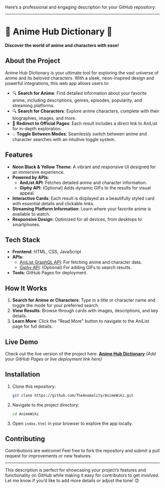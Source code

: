 Here’s a professional and engaging description for your GitHub repository:

---

# 🌸 Anime Hub Dictionary 🌸

**Discover the world of anime and characters with ease!**

## About the Project
Anime Hub Dictionary is your ultimate tool for exploring the vast universe of anime and its beloved characters. With a sleek, neon-inspired design and powerful integrations, this web app allows users to:

- 🔍 **Search for Anime**: Find detailed information about your favorite anime, including descriptions, genres, episodes, popularity, and streaming platforms.
- 🔍 **Search for Characters**: Explore anime characters, complete with their biographies, images, and more.
- 🔗 **Redirect to Official Pages**: Each result includes a direct link to AniList for in-depth exploration.
- 💡 **Toggle Between Modes**: Seamlessly switch between anime and character searches with an intuitive toggle system.

## Features
- **Neon Black & Yellow Theme**: A vibrant and responsive UI designed for an immersive experience.
- **Powered by APIs**:
  - **AniList API**: Fetches detailed anime and character information.
  - **Giphy API**: (Optional) Adds dynamic GIFs to the results for visual appeal.
- **Interactive Cards**: Each result is displayed as a beautifully styled card with essential details and clickable links.
- **Streaming Platform Information**: Learn where your favorite anime is available to watch.
- **Responsive Design**: Optimized for all devices, from desktops to smartphones.

## Tech Stack
- **Frontend**: HTML, CSS, JavaScript
- **APIs**:
  - [AniList GraphQL API](https://anilist.gitbook.io/anilist-apiv2/): For fetching anime and character data.
  - [Giphy API](https://developers.giphy.com/): (Optional) For adding GIFs to search results.
- **Tools**: GitHub Pages for deployment.

## How It Works
1. **Search for Anime or Characters**: Type in a title or character name and toggle the mode for your preferred search.
2. **View Results**: Browse through cards with images, descriptions, and key details.
3. **Learn More**: Click the "Read More" button to navigate to the AniList page for full details.

## Live Demo
Check out the live version of the project here: **[Anime Hub Dictionary](https://theanomality.github.io/AnimeWiki/)** *(Add your GitHub Pages or live deployment link here)*

## Installation
1. Clone this repository:
   ```bash
   git clone https://github.com/TheAnomality/AnimeWiki.git
   ```
2. Navigate to the project directory:
   ```bash
   cd AnimeWiki
   ```
3. Open `index.html` in your browser to explore the app locally.

## Contributing
Contributions are welcome! Feel free to fork the repository and submit a pull request for improvements or new features.

---

This description is perfect for showcasing your project’s features and functionality on GitHub while making it easy for contributors to get involved. Let me know if you’d like to add more details or adjust the tone! 😊
